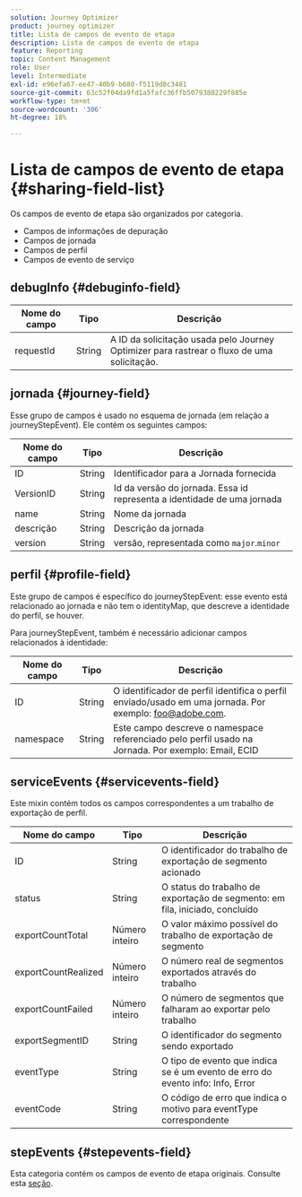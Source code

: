 ```yaml
---
solution: Journey Optimizer
product: journey optimizer
title: Lista de campos de evento de etapa
description: Lista de campos de evento de etapa
feature: Reporting
topic: Content Management
role: User
level: Intermediate
exl-id: e96efa67-ee47-40b9-b680-f5119d8c3481
source-git-commit: 63c52f04da9fd1a5fafc36ffb5079380229f885e
workflow-type: tm+mt
source-wordcount: '306'
ht-degree: 18%

---
```


# Lista de campos de evento de etapa {#sharing-field-list}

Os campos de evento de etapa são organizados por categoria.

* Campos de informações de depuração
* Campos de jornada
* Campos de perfil
* Campos de evento de serviço

## debugInfo {#debuginfo-field}

| Nome do campo | Tipo | Descrição |
|---|---|------------|
| requestId | String | A ID da solicitação usada pelo Journey Optimizer para rastrear o fluxo de uma solicitação. |

## jornada {#journey-field}

Esse grupo de campos é usado no esquema de jornada (em relação a journeyStepEvent). Ele contém os seguintes campos:

| Nome do campo | Tipo | Descrição |
|---|---|------------|
| ID | String | Identificador para a Jornada fornecida |
| VersionID | String | Id da versão do jornada. Essa id representa a identidade de uma jornada |
| name | String | Nome da jornada |
| descrição | String | Descrição da jornada |
| version | String | versão, representada como `major`.`minor` |

## perfil {#profile-field}

Este grupo de campos é específico do journeyStepEvent: esse evento está relacionado ao jornada e não tem o identityMap, que descreve a identidade do perfil, se houver.

Para journeyStepEvent, também é necessário adicionar campos relacionados à identidade:

| Nome do campo | Tipo | Descrição |
|---|---|------------|
| ID | String | O identificador de perfil identifica o perfil enviado/usado em uma jornada. Por exemplo: foo@adobe.com. |
| namespace | String | Este campo descreve o namespace referenciado pelo perfil usado na Jornada. Por exemplo: Email, ECID |

## serviceEvents {#servicevents-field}

Este mixin contém todos os campos correspondentes a um trabalho de exportação de perfil.

| Nome do campo | Tipo | Descrição |
|---|---|------------|
| ID | String | O identificador do trabalho de exportação de segmento acionado |
| status | String | O status do trabalho de exportação de segmento: em fila, iniciado, concluído |
| exportCountTotal | Número inteiro | O valor máximo possível do trabalho de exportação de segmento |
| exportCountRealized | Número inteiro | O número real de segmentos exportados através do trabalho |
| exportCountFailed | Número inteiro | O número de segmentos que falharam ao exportar pelo trabalho |
| exportSegmentID | String | O identificador do segmento sendo exportado |
| eventType | String | O tipo de evento que indica se é um evento de erro do evento info: Info, Error |
| eventCode | String | O código de erro que indica o motivo para eventType correspondente |

## stepEvents {#stepevents-field}

Esta categoria contém os campos de evento de etapa originais. Consulte esta [seção](../reports/sharing-legacy-fields.md).
